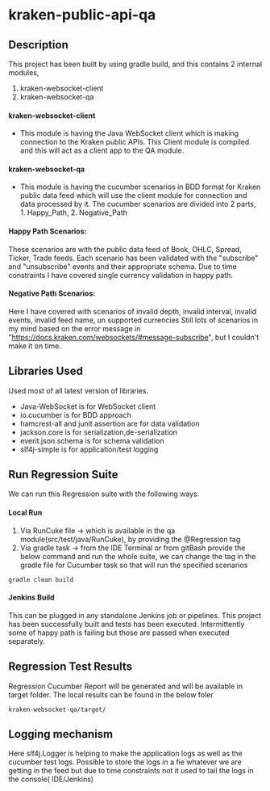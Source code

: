 # kraken-public-api-qa

Description
-----------

This project has been built by using gradle build, and this contains 2 internal modules,

1. kraken-websocket-client
2. kraken-websocket-qa

#### kraken-websocket-client
- This module is having the Java WebSocket client which is making connection to the Kraken public
APIs. This Client module is compiled and this will act as a client app to the QA module.
#### kraken-websocket-qa
- This module is having the cucumber scenarios in BDD format for Kraken public data feed which will use the client module for
connection and data processed by it. 
The cucumber scenarios are divided into 2 parts, 1. Happy_Path, 2. Negative_Path

#### Happy Path Scenarios:

These scenarios are with the public data feed of Book, OHLC, Spread, Ticker, Trade feeds. Each scenario has been
validated with the "subscribe" and "unsubscribe" events and their appropriate schema. Due to time constraints I have
covered single currency validation in happy path.

#### Negative Path Scenarios:

Here I have covered with scenarios of invalid depth, invalid interval, invalid events, invalid feed name, un supported
currencies Still lots of scenarios in my mind based on the error message
in "https://docs.kraken.com/websockets/#message-subscribe", but I couldn't make it on time.

Libraries Used
-------------------

Used most of all latest version of libraries.

- Java-WebSocket is for WebSocket client
- io.cucumber is for BDD approach
- hamcrest-all and junit assertion are for data validation
- jackson.core is for serialization,de-serialization
- everit.json.schema is for schema validation
- slf4j-simple is for application/test logging

Run Regression Suite
--------------------
We can run this Regression suite with the following ways.

#### Local Run

1. Via RunCuke file -> which is available in the qa module(src/test/java/RunCuke), by providing the @Regression tag
2. Via gradle task -> from the IDE Terminal or from gitBash provide the below command and run the whole suite, we can
   change the tag in the gradle file for Cucumber task so that will run the specified scenarios

```
gradle clean build
```

#### Jenkins Build

This can be plugged in any standalone Jenkins job or pipelines. This project has been successfully built and tests has
been executed. Intermittently some of happy path is failing but those are passed when executed separately.

Regression Test Results
-----------------------
Regression Cucumber Report will be generated and will be available in target folder. The local results can be found in
the below foler

```
kraken-websocket-qa/target/
```

Logging mechanism
-----------------
Here slf4j.Logger is helping to make the application logs as well as the cucumber test logs. Possible to store the logs
in a fie whatever we are getting in the feed but due to time constraints not it used to tail the logs in the console(
IDE/Jenkins)

